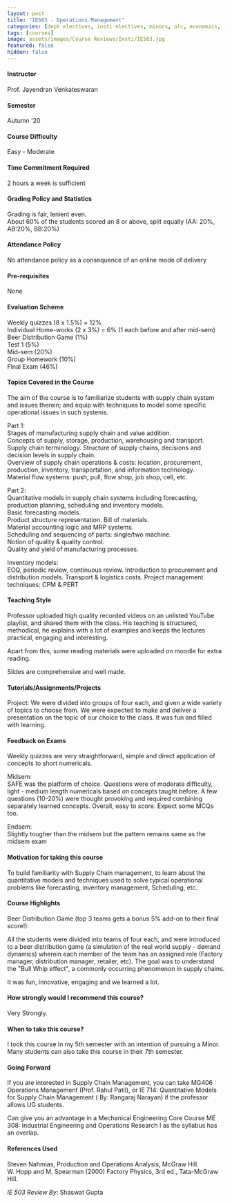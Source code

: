 ```yaml
---
layout: post
title: "IE503 - Operations Management"
categories: [dept electives, insti electives, minors, alc, economics, finance and management, production planning, operations research, operations management, supply chain management, IE]
tags: [courses]
image: assets/images/Course Reviews/Insti/IE503.jpg
featured: false
hidden: false
---
```


#### Instructor
Prof. Jayendran Venkateswaran

#### Semester
Autumn '20

#### Course Difficulty
Easy - Moderate

#### Time Commitment Required
2 hours a week is sufficient

#### Grading Policy and Statistics
Grading is fair, lenient even.  
About 60% of the students scored an 8 or above, split equally (AA: 20%, AB:20%, BB:20%)  


#### Attendance Policy
No attendance policy as a consequence of an online mode of delivery

#### Pre-requisites
None

#### Evaluation Scheme
Weekly quizzes (8 x 1.5%) = 12%   
Individual Home-works (2 x 3%) = 6% (1 each before and after mid-sem)  
Beer Distribution Game (1%)  
Test 1 (5%)  
Mid-sem (20%)  
Group Homework (10%)  
Final Exam (46%)

#### Topics Covered in the Course
The aim of the course is to familiarize students with supply chain system and issues therein; and equip with techniques to model some specific operational issues in such systems.  
  
Part 1:   
Stages of manufacturing supply chain and value addition.   
Concepts of supply, storage, production, warehousing and transport.   
Supply chain terminology. Structure of supply chains, decisions and decision levels in supply chain.   
Overview of supply chain operations & costs: location, procurement, production, inventory, transportation, and information technology.   
Material flow systems: push, pull, flow shop, job shop, cell, etc.  
  
Part 2:   
Quantitative models in supply chain systems including forecasting, production planning, scheduling and inventory models.   
Basic forecasting models.   
Product structure representation. Bill of materials.   
Material accounting logic and MRP systems.   
Scheduling and sequencing of parts: single/two machine.   
Notion of quality & quality control.   
Quality and yield of manufacturing processes.  
  
Inventory models:   
EOQ, periodic review, continuous review. Introduction to procurement and  
distribution models. Transport & logistics costs. Project management techniques: CPM & PERT

#### Teaching Style
Professor uploaded high quality recorded videos on an unlisted YouTube playlist, and shared them with the class. His teaching is structured, methodical, he explains with a lot of examples and keeps the lectures practical, engaging and interesting.  
  
Apart from this, some reading materials were uploaded on moodle for extra reading.  
  
Slides are comprehensive and well made.

#### Tutorials/Assignments/Projects
Project: We were divided into groups of four each, and given a wide variety of topics to choose from. We were expected to make and deliver a presentation on the topic of our choice to the class. It was fun and filled with learning.

#### Feedback on Exams
Weekly quizzes are very straightforward, simple and direct application of concepts to short numericals.  
  
Midsem:   
SAFE was the platform of choice. Questions were of moderate difficulty, light - medium length numericals based on concepts taught before. A few questions (10-20%) were thought provoking and required combining separately learned concepts. Overall, easy to score. Expect some MCQs too.  
  
Endsem:  
Slightly tougher than the midsem but the pattern remains same as the midsem exam

#### Motivation for taking this course
To build familiarity with Supply Chain management, to learn about the quantitative models and techniques used to solve typical operational problems like forecasting, inventory management, Scheduling, etc.

#### Course Highlights
Beer Distribution Game (top 3 teams gets a bonus 5% add-on to their final score!):  
  
All the students were divided into teams of four each, and were introduced to a beer distribution game (a simulation of the real world supply - demand dynamics) wherein each member of the team has an assigned role (Factory manager, distribution manager, retailer, etc). The goal was to understand the "Bull Whip effect", a commonly occurring phenomenon in supply chains.  
  
It was fun, innovative, engaging and we learned a lot.

#### How strongly would I recommend this course?
Very Strongly.

#### When to take this course?
I took this course in my 5th semester with an intention of pursuing a Minor. Many students can also take this course in their 7th  semester.

#### Going Forward
If you are interested in Supply Chain Management, you can take MG406 : Operations Management (Prof. Rahul Patil), or IE 714: Quantitative Models for Supply Chain Management ( By: Rangaraj Narayan) if the professor allows UG students.  
  
Can give you an advantage in a Mechanical Engineering Core Course ME 308: Industrial Engineering and Operations Research I as the syllabus has an overlap.

#### References Used
Steven Nahmias, Production and Operations Analysis, McGraw Hill.  
W. Hopp and M. Spearman (2000) Factory Physics, 3rd ed., Tata-McGraw Hill.

*IE 503 Review By:* Shaswat Gupta